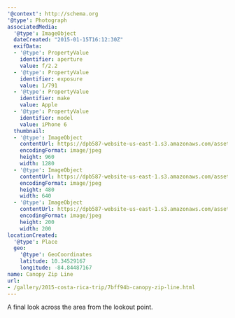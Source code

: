 ```yaml
---
'@context': http://schema.org
'@type': Photograph
associatedMedia:
  '@type': ImageObject
  dateCreated: "2015-01-15T16:12:30Z"
  exifData:
  - '@type': PropertyValue
    identifier: aperture
    value: f/2.2
  - '@type': PropertyValue
    identifier: exposure
    value: 1/791
  - '@type': PropertyValue
    identifier: make
    value: Apple
  - '@type': PropertyValue
    identifier: model
    value: iPhone 6
  thumbnail:
  - '@type': ImageObject
    contentUrl: https://dpb587-website-us-east-1.s3.amazonaws.com/asset/gallery/2015-costa-rica-trip/7bff94b-canopy-zip-line~1280.jpg
    encodingFormat: image/jpeg
    height: 960
    width: 1280
  - '@type': ImageObject
    contentUrl: https://dpb587-website-us-east-1.s3.amazonaws.com/asset/gallery/2015-costa-rica-trip/7bff94b-canopy-zip-line~640w.jpg
    encodingFormat: image/jpeg
    height: 480
    width: 640
  - '@type': ImageObject
    contentUrl: https://dpb587-website-us-east-1.s3.amazonaws.com/asset/gallery/2015-costa-rica-trip/7bff94b-canopy-zip-line~200x200.jpg
    encodingFormat: image/jpeg
    height: 200
    width: 200
locationCreated:
  '@type': Place
  geo:
    '@type': GeoCoordinates
    latitude: 10.34529167
    longitude: -84.84487167
name: Canopy Zip Line
url:
- /gallery/2015-costa-rica-trip/7bff94b-canopy-zip-line.html
---
```


A final look across the area from the lookout point.
